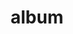 ---
layout: album
resource: instagram
title: "album"
description: "masonry"
active: gallery
header-img: "img/gallery-bg.jpg"
album-title: "my 9th album"
images:
  - image_path: trangg.phaam/1/20210714_200912_217193934_151676507034224_8777714584089168977_n.jpg
  - image_path: trangg.phaam/1/20210714_200912_217396095_554887175666842_4304311300030436092_n.jpg
  - image_path: trangg.phaam/1/20210714_200912_217411017_2277564395711047_4931280957174645898_n.jpg
  - image_path: trangg.phaam/1/20210714_200912_217640272_2976117155997847_7858411733728706833_n.jpg
  - image_path: trangg.phaam/1/20210818_194954_238467670_2657669504542326_3322614380617926965_n.jpg
  - image_path: trangg.phaam/1/20210818_194954_238628371_1728216260699152_6031517408762724956_n.jpg
  - image_path: trangg.phaam/1/20210818_194954_238745431_378472587124102_809659253778081286_n.jpg
  - image_path: trangg.phaam/1/20211103_203013_249576641_623243302016056_3743580189189161898_n.jpg
  - image_path: trangg.phaam/1/20211103_203013_251978697_1165582403971332_6505494545783145218_n.jpg
  - image_path: trangg.phaam/1/20211103_203013_252238116_1253226955174143_1284579890554812852_n.jpg
---